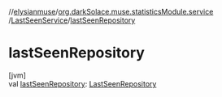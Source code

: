 //[elysianmuse](../../../index.md)/[org.darkSolace.muse.statisticsModule.service](../index.md)
/[LastSeenService](index.md)/[lastSeenRepository](last-seen-repository.md)

# lastSeenRepository

[jvm]\
val [lastSeenRepository](last-seen-repository.md): [LastSeenRepository](../../org.darkSolace.muse.statisticsModule.repository/-last-seen-repository/index.md)
